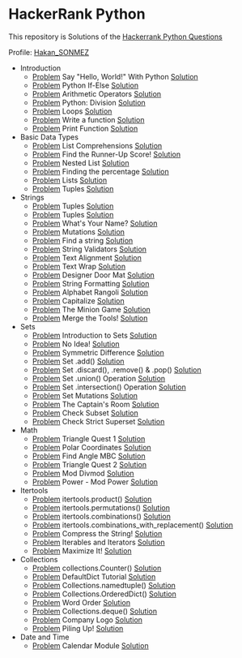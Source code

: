 # HackerRank Python 

This repository is Solutions of the [Hackerrank Python Questions](https://www.hackerrank.com/domains/python)

Profile: [Hakan_SONMEZ](https://www.hackerrank.com/Hakan_SONMEZ)<br>

- Introduction
  - [Problem](https://www.hackerrank.com/challenges/py-hello-world/problem) Say "Hello, World!" With Python [Solution](https://github.com/sonmez-hakan/hackerrank-python/blob/master/Introduction/py-hello-world.py)
  - [Problem](https://www.hackerrank.com/challenges/py-if-else/problem) Python If-Else [Solution](https://github.com/sonmez-hakan/hackerrank-python/blob/master/Introduction/py-if-else.py)
  - [Problem](https://www.hackerrank.com/challenges/python-arithmetic-operators/problem) Arithmetic Operators [Solution](https://github.com/sonmez-hakan/hackerrank-python/blob/master/Introduction/python-arithmetic-operators.py)
  - [Problem](https://www.hackerrank.com/challenges/python-division/problem) Python: Division [Solution](https://github.com/sonmez-hakan/hackerrank-python/blob/master/Introduction/python-division.py)
  - [Problem](https://www.hackerrank.com/challenges/python-loops/problem) Loops [Solution](https://github.com/sonmez-hakan/hackerrank-python/blob/master/Introduction/python-loops.py)
  - [Problem](https://www.hackerrank.com/challenges/write-a-function/problem) Write a function [Solution](https://github.com/sonmez-hakan/hackerrank-python/blob/master/Introduction/write-a-function.py)
  - [Problem](https://www.hackerrank.com/challenges/python-print/problem) Print Function [Solution](https://github.com/sonmez-hakan/hackerrank-python/blob/master/Introduction/python-print.py)
- Basic Data Types
  - [Problem](https://www.hackerrank.com/challenges/list-comprehensions/problem) List Comprehensions [Solution](https://github.com/sonmez-hakan/hackerrank-python/blob/master/BasicDataTypes/list-comprehensions.py)
  - [Problem](https://www.hackerrank.com/challenges/find-second-maximum-number-in-a-list/problem) Find the Runner-Up Score! [Solution](https://github.com/sonmez-hakan/hackerrank-python/blob/master/BasicDataTypes/find-second-maximum-number-in-a-list.py)
  - [Problem](https://www.hackerrank.com/challenges/nested-list/problem) Nested List [Solution](https://github.com/sonmez-hakan/hackerrank-python/blob/master/BasicDataTypes/nested-list.py)
  - [Problem](https://www.hackerrank.com/challenges/finding-the-percentage/problem) Finding the percentage [Solution](https://github.com/sonmez-hakan/hackerrank-python/blob/master/BasicDataTypes/finding-the-percentage.py)
  - [Problem](https://www.hackerrank.com/challenges/python-lists/problem) Lists [Solution](https://github.com/sonmez-hakan/hackerrank-python/blob/master/BasicDataTypes/python-lists.py)
  - [Problem](https://www.hackerrank.com/challenges/python-tuples/problem) Tuples [Solution](https://github.com/sonmez-hakan/hackerrank-python/blob/master/BasicDataTypes/python-tuples.py)
- Strings
  - [Problem](https://www.hackerrank.com/challenges/swap-case/problem) Tuples [Solution](https://github.com/sonmez-hakan/hackerrank-python/blob/master/Strings/swap-case.py)
  - [Problem](https://www.hackerrank.com/challenges/python-string-split-and-join/problem) Tuples [Solution](https://github.com/sonmez-hakan/hackerrank-python/blob/master/Strings/python-string-split-and-join.py)
  - [Problem](https://www.hackerrank.com/challenges/whats-your-name/problem) What's Your Name? [Solution](https://github.com/sonmez-hakan/hackerrank-python/blob/master/Strings/whats-your-name.py)
  - [Problem](https://www.hackerrank.com/challenges/python-mutations/problem) Mutations [Solution](https://github.com/sonmez-hakan/hackerrank-python/blob/master/Strings/python-mutations.py)
  - [Problem](https://www.hackerrank.com/challenges/find-a-string/problem) Find a string [Solution](https://github.com/sonmez-hakan/hackerrank-python/blob/master/Strings/find-a-string.py)
  - [Problem](https://www.hackerrank.com/challenges/string-validators/problem) String Validators [Solution](https://github.com/sonmez-hakan/hackerrank-python/blob/master/Strings/string-validators.py)
  - [Problem](https://www.hackerrank.com/challenges/text-alignment/problem) Text Alignment [Solution](https://github.com/sonmez-hakan/hackerrank-python/blob/master/Strings/text-alignment.py)
  - [Problem](https://www.hackerrank.com/challenges/text-wrap/problem) Text Wrap [Solution](https://github.com/sonmez-hakan/hackerrank-python/blob/master/Strings/text-wrap.py)
  - [Problem](https://www.hackerrank.com/challenges/designer-door-mat/problem) Designer Door Mat [Solution](https://github.com/sonmez-hakan/hackerrank-python/blob/master/Strings/designer-door-mat.py)
  - [Problem](https://www.hackerrank.com/challenges/python-string-formatting/problem) String Formatting [Solution](https://github.com/sonmez-hakan/hackerrank-python/blob/master/Strings/python-string-formatting.py)
  - [Problem](https://www.hackerrank.com/challenges/alphabet-rangoli/problem) Alphabet Rangoli [Solution](https://github.com/sonmez-hakan/hackerrank-python/blob/master/Strings/alphabet-rangoli.py)
  - [Problem](https://www.hackerrank.com/challenges/capitalize/problem) Capitalize [Solution](https://github.com/sonmez-hakan/hackerrank-python/blob/master/Strings/capitalize.py)
  - [Problem](https://www.hackerrank.com/challenges/the-minion-game/problem) The Minion Game [Solution](https://github.com/sonmez-hakan/hackerrank-python/blob/master/Strings/the-minion-game.py)
  - [Problem](https://www.hackerrank.com/challenges/merge-the-tools/problem) Merge the Tools! [Solution](https://github.com/sonmez-hakan/hackerrank-python/blob/master/Strings/merge-the-tools.py)
- Sets
  - [Problem](https://www.hackerrank.com/challenges/py-introduction-to-sets/problem) Introduction to Sets [Solution](https://github.com/sonmez-hakan/hackerrank-python/blob/master/Sets/py-introduction-to-sets.py)
  - [Problem](https://www.hackerrank.com/challenges/no-idea/problem) No Idea! [Solution](https://github.com/sonmez-hakan/hackerrank-python/blob/master/Sets/no-idea.py)
  - [Problem](https://www.hackerrank.com/challenges/symmetric-difference/problem) Symmetric Difference [Solution](https://github.com/sonmez-hakan/hackerrank-python/blob/master/Sets/symmetric-difference.py)
  - [Problem](https://www.hackerrank.com/challenges/py-set-add/problem) Set .add() [Solution](https://github.com/sonmez-hakan/hackerrank-python/blob/master/Sets/py-set-add.py)
  - [Problem](https://www.hackerrank.com/challenges/py-set-discard-remove-pop/problem) Set .discard(), .remove() & .pop() [Solution](https://github.com/sonmez-hakan/hackerrank-python/blob/master/Sets/py-set-discard-remove-pop.py)
  - [Problem](https://www.hackerrank.com/challenges/py-set-union/problem) Set .union() Operation [Solution](https://github.com/sonmez-hakan/hackerrank-python/blob/master/Sets/py-set-union.py)
  - [Problem](https://www.hackerrank.com/challenges/py-set-intersection-operation/problem) Set .intersection() Operation [Solution](https://github.com/sonmez-hakan/hackerrank-python/blob/master/Sets/py-set-intersection-operation.py)
  - [Problem](https://www.hackerrank.com/challenges/py-set-mutations/problem) Set Mutations [Solution](https://github.com/sonmez-hakan/hackerrank-python/blob/master/Sets/py-set-mutations.py)
  - [Problem](https://www.hackerrank.com/challenges/py-the-captains-room/problem) The Captain's Room [Solution](https://github.com/sonmez-hakan/hackerrank-python/blob/master/Sets/py-the-captains-room.py)
  - [Problem](https://www.hackerrank.com/challenges/py-check-subset/problem) Check Subset [Solution](https://github.com/sonmez-hakan/hackerrank-python/blob/master/Sets/py-check-subset.py)
  - [Problem](https://www.hackerrank.com/challenges/py-check-strict-superset/problem) Check Strict Superset [Solution](https://github.com/sonmez-hakan/hackerrank-python/blob/master/Sets/py-check-strict-superset.py)
- Math
  - [Problem](https://www.hackerrank.com/challenges/triangle-quest-1/problem) Triangle Quest 1 [Solution](https://github.com/sonmez-hakan/hackerrank-python/blob/master/Math/triangle-quest-1.py)
  - [Problem](https://www.hackerrank.com/challenges/polar-coordinates/problem) Polar Coordinates [Solution](https://github.com/sonmez-hakan/hackerrank-python/blob/master/Math/polar-coordinates.py)
  - [Problem](https://www.hackerrank.com/challenges/find-angle/problem) Find Angle MBC [Solution](https://github.com/sonmez-hakan/hackerrank-python/blob/master/Math/find-angle.py)
  - [Problem](https://www.hackerrank.com/challenges/triangle-quest-2/problem) Triangle Quest 2 [Solution](https://github.com/sonmez-hakan/hackerrank-python/blob/master/Math/triangle-quest-2.py)
  - [Problem](https://www.hackerrank.com/challenges/python-mod-divmod/problem) Mod Divmod [Solution](https://github.com/sonmez-hakan/hackerrank-python/blob/master/Math/python-mod-divmod.py)
  - [Problem](https://www.hackerrank.com/challenges/python-power-mod-power/problem) Power - Mod Power [Solution](https://github.com/sonmez-hakan/hackerrank-python/blob/master/Math/python-power-mod-power.py)
- Itertools
  - [Problem](https://www.hackerrank.com/challenges/itertools-product/problem) itertools.product() [Solution](https://github.com/sonmez-hakan/hackerrank-python/blob/master/Itertools/itertools-product.py)
  - [Problem](https://www.hackerrank.com/challenges/itertools-permutations/problem) itertools.permutations() [Solution](https://github.com/sonmez-hakan/hackerrank-python/blob/master/Itertools/itertools-permutations.py)
  - [Problem](https://www.hackerrank.com/challenges/itertools-combinations/problem) itertools.combinations() [Solution](https://github.com/sonmez-hakan/hackerrank-python/blob/master/Itertools/itertools-combinations.py)
  - [Problem](https://www.hackerrank.com/challenges/itertools-combinations/problem) itertools.combinations_with_replacement() [Solution](https://github.com/sonmez-hakan/hackerrank-python/blob/master/Itertools/itertools-combinations.py)
  - [Problem](https://www.hackerrank.com/challenges/compress-the-string/problem) Compress the String! [Solution](https://github.com/sonmez-hakan/hackerrank-python/blob/master/Itertools/compress-the-string.py)
  - [Problem](https://www.hackerrank.com/challenges/iterables-and-iterators/problem) Iterables and Iterators [Solution](https://github.com/sonmez-hakan/hackerrank-python/blob/master/Itertools/iterables-and-iterators.py)
  - [Problem](https://www.hackerrank.com/challenges/maximize-it/problem) Maximize It! [Solution](https://github.com/sonmez-hakan/hackerrank-python/blob/master/Itertools/maximize-it.py)
- Collections
  - [Problem](https://www.hackerrank.com/challenges/collections-counter/problem) collections.Counter() [Solution](https://github.com/sonmez-hakan/hackerrank-python/blob/master/Collections/collections-counter.py)
  - [Problem](https://www.hackerrank.com/challenges/defaultdict-tutorial/problem) DefaultDict Tutorial [Solution](https://github.com/sonmez-hakan/hackerrank-python/blob/master/Collections/defaultdict-tutorial.py)
  - [Problem](https://www.hackerrank.com/challenges/py-collections-namedtuple/problem) Collections.namedtuple() [Solution](https://github.com/sonmez-hakan/hackerrank-python/blob/master/Collections/py-collections-namedtuple.py)
  - [Problem](https://www.hackerrank.com/challenges/py-collections-ordereddict/problem) Collections.OrderedDict() [Solution](https://github.com/sonmez-hakan/hackerrank-python/blob/master/Collections/py-collections-ordereddict.py)
  - [Problem](https://www.hackerrank.com/challenges/word-order/problem) Word Order [Solution](https://github.com/sonmez-hakan/hackerrank-python/blob/master/Collections/word-order.py)
  - [Problem](https://www.hackerrank.com/challenges/py-collections-deque/problem) Collections.deque() [Solution](https://github.com/sonmez-hakan/hackerrank-python/blob/master/Collections/py-collections-deque.py)
  - [Problem](https://www.hackerrank.com/challenges/most-commons/problem) Company Logo [Solution](https://github.com/sonmez-hakan/hackerrank-python/blob/master/Collections/most-commons.py)
  - [Problem](https://www.hackerrank.com/challenges/piling-up/problem) Piling Up! [Solution](https://github.com/sonmez-hakan/hackerrank-python/blob/master/Collections/piling-up.py)
- Date and Time
  - [Problem](https://www.hackerrank.com/challenges/piling-up/problem) Calendar Module [Solution](https://github.com/sonmez-hakan/hackerrank-python/blob/master/DateAndTime/calendar-module.py)